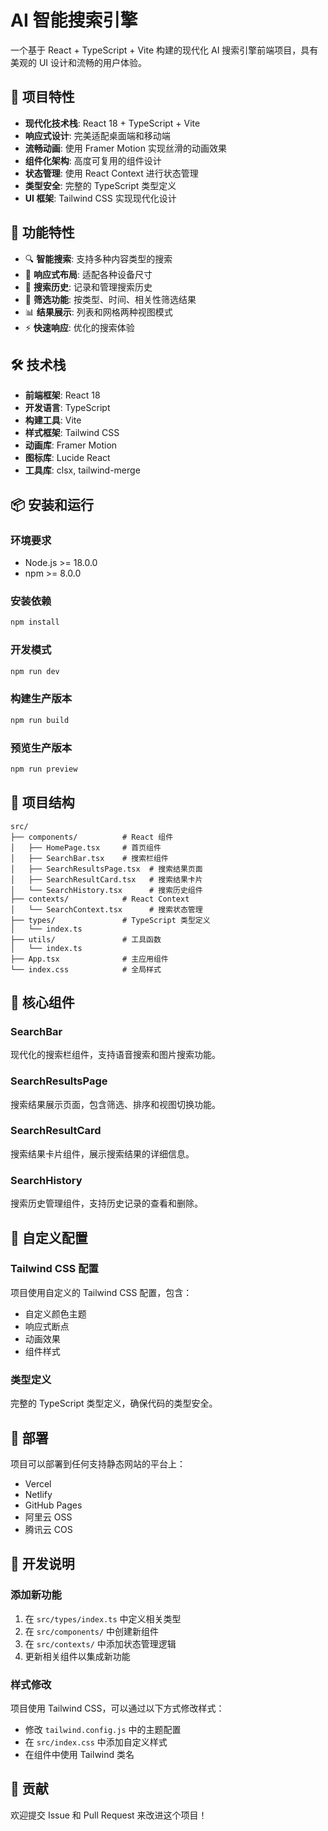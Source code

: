 # AI 智能搜索引擎

一个基于 React + TypeScript + Vite 构建的现代化 AI 搜索引擎前端项目，具有美观的 UI 设计和流畅的用户体验。

## 🚀 项目特性

- **现代化技术栈**: React 18 + TypeScript + Vite
- **响应式设计**: 完美适配桌面端和移动端
- **流畅动画**: 使用 Framer Motion 实现丝滑的动画效果
- **组件化架构**: 高度可复用的组件设计
- **状态管理**: 使用 React Context 进行状态管理
- **类型安全**: 完整的 TypeScript 类型定义
- **UI 框架**: Tailwind CSS 实现现代化设计

## 🎨 功能特性

- 🔍 **智能搜索**: 支持多种内容类型的搜索
- 📱 **响应式布局**: 适配各种设备尺寸
- 🎯 **搜索历史**: 记录和管理搜索历史
- 🔧 **筛选功能**: 按类型、时间、相关性筛选结果
- 📊 **结果展示**: 列表和网格两种视图模式
- ⚡ **快速响应**: 优化的搜索体验

## 🛠️ 技术栈

- **前端框架**: React 18
- **开发语言**: TypeScript
- **构建工具**: Vite
- **样式框架**: Tailwind CSS
- **动画库**: Framer Motion
- **图标库**: Lucide React
- **工具库**: clsx, tailwind-merge

## 📦 安装和运行

### 环境要求

- Node.js >= 18.0.0
- npm >= 8.0.0

### 安装依赖

```bash
npm install
```

### 开发模式

```bash
npm run dev
```

### 构建生产版本

```bash
npm run build
```

### 预览生产版本

```bash
npm run preview
```

## 📁 项目结构

```
src/
├── components/          # React 组件
│   ├── HomePage.tsx     # 首页组件
│   ├── SearchBar.tsx    # 搜索栏组件
│   ├── SearchResultsPage.tsx  # 搜索结果页面
│   ├── SearchResultCard.tsx   # 搜索结果卡片
│   └── SearchHistory.tsx      # 搜索历史组件
├── contexts/            # React Context
│   └── SearchContext.tsx      # 搜索状态管理
├── types/               # TypeScript 类型定义
│   └── index.ts
├── utils/               # 工具函数
│   └── index.ts
├── App.tsx              # 主应用组件
└── index.css            # 全局样式
```

## 🎯 核心组件

### SearchBar
现代化的搜索栏组件，支持语音搜索和图片搜索功能。

### SearchResultsPage
搜索结果展示页面，包含筛选、排序和视图切换功能。

### SearchResultCard
搜索结果卡片组件，展示搜索结果的详细信息。

### SearchHistory
搜索历史管理组件，支持历史记录的查看和删除。

## 🔧 自定义配置

### Tailwind CSS 配置
项目使用自定义的 Tailwind CSS 配置，包含：
- 自定义颜色主题
- 响应式断点
- 动画效果
- 组件样式

### 类型定义
完整的 TypeScript 类型定义，确保代码的类型安全。

## 🚀 部署

项目可以部署到任何支持静态网站的平台上：

- Vercel
- Netlify
- GitHub Pages
- 阿里云 OSS
- 腾讯云 COS

## 📝 开发说明

### 添加新功能
1. 在 `src/types/index.ts` 中定义相关类型
2. 在 `src/components/` 中创建新组件
3. 在 `src/contexts/` 中添加状态管理逻辑
4. 更新相关组件以集成新功能

### 样式修改
项目使用 Tailwind CSS，可以通过以下方式修改样式：
- 修改 `tailwind.config.js` 中的主题配置
- 在 `src/index.css` 中添加自定义样式
- 在组件中使用 Tailwind 类名

## 🤝 贡献

欢迎提交 Issue 和 Pull Request 来改进这个项目！
